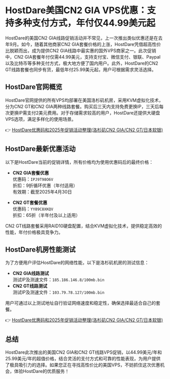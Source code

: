 # HostDare美国CN2 GIA VPS优惠：支持多种支付方式，年付仅44.99美元起

HostDare的美国CN2 GIA线路促销活动并不常见，上一次推出类似优惠还是在去年9月。如今，随着其他商家CN2 GIA套餐价格的上涨，HostDare凭借超高性价比脱颖而出，成为提供CN2 GIA线路中最实惠的国外VPS商家之一。此次促销中，CN2 GIA套餐年付仅需44.99美元，支持支付宝、微信支付、银联、Paypal以及比特币等多种支付方式，极大地方便了国内用户。此外，HostDare的CN2 GT线路套餐也同步有货，最低年付25.99美元起，用户可根据需求灵活选择。

## HostDare官网概览

HostDare官网提供的所有VPS均部署在美国洛杉矶机房，采用KVM虚拟化技术，分为CN2 GT和CN2 GIA两种线路套餐。购买后三天内支持免费更换IP，三天后每次更换IP需支付2美元费用。对于存储需求较高的用户，HostDare还提供大硬盘VPS选项，满足多样化的使用场景。

👉 [HostDare优惠码和2025年促销活动整理(洛杉矶CN2 GIA/CN2 GT/日本软银)](https://bit.ly/hostdare)

## HostDare最新优惠活动

以下是HostDare当前的促销详情，所有价格均为使用优惠码后的最终价格：

- **CN2 GIA套餐优惠**  
  优惠码：`IPJ9T98O6V`  
  折扣：9折循环优惠（年付适用）  
  有效期：截至2025年4月30日  

- **CN2 GT套餐优惠**  
  优惠码：`YY89C8XKQV`  
  折扣：65折（半年付及以上适用）  

CN2 GT线路套餐采用RAID10硬盘配置，结合KVM虚拟化技术，提供稳定高效的性能，年付价格极具竞争力。

## HostDare机房性能测试

为了方便用户评估HostDare的网络性能，以下是洛杉矶机房的测试信息：  
- **CN2 GIA线路测试**  
  测试IP及测速文件：`185.186.146.8/100mb.bin`  
- **CN2 GT线路测试**  
  测试IP及测速文件：`103.79.78.127/100mb.bin`  

用户可通过以上测试地址自行验证网络速度和稳定性，确保选择最适合自己的套餐。

👉 [HostDare优惠码和2025年促销活动整理(洛杉矶CN2 GIA/CN2 GT/日本软银)](https://bit.ly/hostdare)

## 总结

HostDare此次推出的美国CN2 GIA和CN2 GT线路VPS促销，以44.99美元/年和25.99美元/年的超值价格，结合灵活的支付方式和可靠的性能表现，为用户提供了极具吸引力的选择。如果您正在寻找高性价比的美国VPS，不妨抓住这次优惠机会，体验HostDare的优质服务！